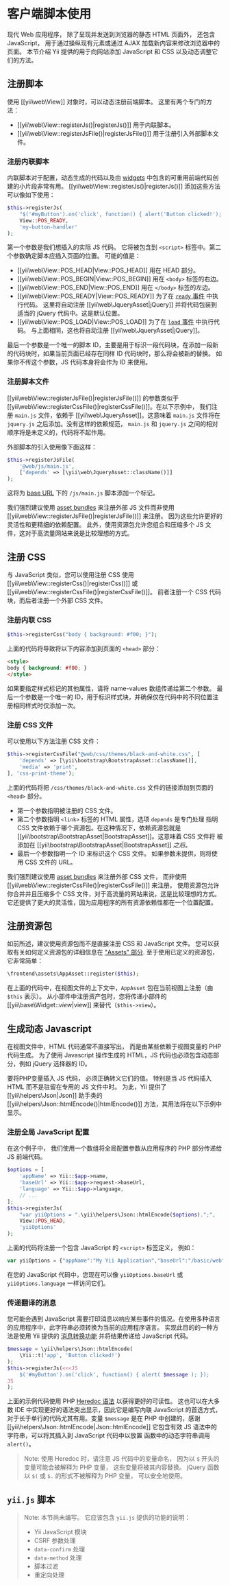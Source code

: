 客户端脚本使用
===========================

现代 Web 应用程序，
除了呈现并发送到浏览器的静态 HTML 页面外，
还包含 JavaScript，
用于通过操纵现有元素或通过 AJAX 加载新内容来修改浏览器中的页面。
本节介绍 Yii 提供的用于向网站添加 JavaScript 和 CSS 以及动态调整它们的方法。

## 注册脚本 <span id="register-scripts"></span>

使用 [[yii\web\View]] 对象时，可以动态注册前端脚本。
这里有两个专门的方法：

- [[yii\web\View::registerJs()|registerJs()]] 用于内联脚本。
- [[yii\web\View::registerJsFile()|registerJsFile()]] 用于注册引入外部脚本文件。

### 注册内联脚本 <span id="inline-scripts"></span>

内联脚本对于配置，动态生成的代码以及由 [widgets](structure-widgets.md) 中包含的可重用前端代码创建的小片段非常有用。
[[yii\web\View::registerJs()|registerJs()]] 添加这些方法可以像如下使用：

```php
$this->registerJs(
    "$('#myButton').on('click', function() { alert('Button clicked!'); });",
    View::POS_READY,
    'my-button-handler'
);
```

第一个参数是我们想插入的实际 JS 代码。
它将被包含到 `<script>` 标签中。第二个参数确定脚本应插入页面的位置。
可能的值是：

- [[yii\web\View::POS_HEAD|View::POS_HEAD]] 用在 HEAD 部分。
- [[yii\web\View::POS_BEGIN|View::POS_BEGIN]] 用在 `<body>` 标签的右边。
- [[yii\web\View::POS_END|View::POS_END]] 用在 `</body>` 标签的左边。
- [[yii\web\View::POS_READY|View::POS_READY]] 为了在 [`ready` 事件](http://learn.jquery.com/using-jquery-core/document-ready/) 中执行代码。
  这里将自动注册 [[yii\web\JqueryAsset|jQuery]] 并将代码包装到适当的 jQuery 代码中。这是默认位置。
- [[yii\web\View::POS_LOAD|View::POS_LOAD]] 为了在 [`load` 事件](http://learn.jquery.com/using-jquery-core/document-ready/) 中执行代码。
  与上面相同，这也将自动注册 [[yii\web\JqueryAsset|jQuery]]。

最后一个参数是一个唯一的脚本 ID，主要是用于标识一段代码块，在添加一段新的代码块时，如果当前页面已经存在同样 ID 代码块时，那么将会被新的替换。
如果你不传这个参数，JS 代码本身将会作为 ID 来使用。

### 注册脚本文件 <span id="script-files"></span>

[[yii\web\View::registerJsFile()|registerJsFile()]] 的参数类似于
[[yii\web\View::registerCssFile()|registerCssFile()]]。在以下示例中，
我们注册 `main.js` 文件，依赖于 [[yii\web\JqueryAsset]]。这意味着 `main.js`
文件将在 `jquery.js` 之后添加。没有这样的依赖规范，
`main.js` 和 `jquery.js` 之间的相对顺序将是未定义的，代码将不起作用。

外部脚本的引入使用像下面这样：

```php
$this->registerJsFile(
    '@web/js/main.js',
    ['depends' => [\yii\web\JqueryAsset::className()]]
);
```

这将为 [base URL](concept-aliases.md#predefined-aliases) 下的 `/js/main.js` 脚本添加一个标记。

我们强烈建议使用 [asset bundles](structure-assets.md) 来注册外部 JS 文件而非使用 [[yii\web\View::registerJsFile()|registerJsFile()]] 来注册。 因为这些允许更好的灵活性和更精细的依赖配置。
此外，使用资源包允许您组合和压缩多个 JS 文件，这对于高流量网站来说是比较理想的方式。

## 注册 CSS <span id="register-css"></span>

与 JavaScript 类似，您可以使用注册 CSS 使用
[[yii\web\View::registerCss()|registerCss()]] 或
[[yii\web\View::registerCssFile()|registerCssFile()]]。
前者注册一个 CSS 代码块，而后者注册一个外部 CSS 文件。

### 注册内联 CSS <span id="inline-css"></span>

```php
$this->registerCss("body { background: #f00; }");
```

上面的代码将导致将以下内容添加到页面的 `<head>` 部分：

```html
<style>
body { background: #f00; }
</style>
```

如果要指定样式标记的其他属性，请将 name-values 数组传递给第二个参数。
最后一个参数是一个唯一的 ID，用于标识样式块，并确保仅在代码中的不同位置注册相同样式时仅添加一次。

### 注册 CSS 文件 <span id="css-files"></span>

可以使用以下方法注册 CSS 文件：

```php
$this->registerCssFile("@web/css/themes/black-and-white.css", [
    'depends' => [\yii\bootstrap\BootstrapAsset::className()],
    'media' => 'print',
], 'css-print-theme');
```

上面的代码将把 `/css/themes/black-and-white.css` 文件的链接添加到页面的 `<head>` 部分。

* 第一个参数指明被注册的 CSS 文件。
* 第二个参数指明 `<link>` 标签的 HTML 属性，选项 `depends` 是专门处理
  指明 CSS 文件依赖于哪个资源包。在这种情况下，依赖资源包就是
  [[yii\bootstrap\BootstrapAsset|BootstrapAsset]]。这意味着 CSS 文件将
  被添加在 [[yii\bootstrap\BootstrapAsset|BootstrapAsset]] *之后*。
* 最后一个参数指明一个 ID 来标识这个 CSS 文件。
  如果参数未提供，则将使用 CSS 文件的 URL。


我们强烈建议使用 [asset bundles](structure-assets.md) 来注册外部 CSS 文件，
而非使用 [[yii\web\View::registerCssFile()|registerCssFile()]] 来注册。
使用资源包允许你合并并且压缩多个 CSS 文件，对于高流量的网站来说，这是比较理想的方式。
它还提供了更大的灵活性，因为应用程序的所有资源依赖性都在一个位置配置。


## 注册资源包 <span id="asset-bundles"></span>

如前所述，建议使用资源包而不是直接注册 CSS 和 JavaScript 文件。
您可以获取有关如何定义资源包的详细信息在
["Assets" 部分](structure-assets.md).
至于使用已定义的资源包，它非常简单：

```php
\frontend\assets\AppAsset::register($this);
```

在上面的代码中，在视图文件的上下文中，`AppAsset` 包在当前视图上注册（由 `$this` 表示）。
从小部件中注册资产包时，您将传递小部件的
[[yii\base\Widget::$view|$view]] 来替代（`$this->view`）。


## 生成动态 Javascript <span id="dynamic-js"></span>

在视图文件中，HTML 代码通常不直接写出，
而是由某些依赖于视图变量的 PHP 代码生成。
为了使用 Javascript 操作生成的 HTML，JS 代码也必须包含动态部分，例如 jQuery 选择器的 ID。

要将PHP变量插入 JS 代码，
必须正确转义它们的值。
特别是当 JS 代码插入 HTML 而不是驻留在专用的 JS 文件中时。
为此，Yii 提供了 [[yii\helpers\Json|Json]] 助手类的 [[yii\helpers\Json::htmlEncode()|htmlEncode()]] 方法，其用法将在以下示例中显示。

### 注册全局 JavaScript 配置 <span id="js-configuration"></span>

在这个例子中，
我们使用一个数组将全局配置参数从应用程序的 PHP 部分传递给 JS 前端代码。

```php
$options = [
    'appName' => Yii::$app->name,
    'baseUrl' => Yii::$app->request->baseUrl,
    'language' => Yii::$app->language,
    // ...
];
$this->registerJs(
    "var yiiOptions = ".\yii\helpers\Json::htmlEncode($options).";",
    View::POS_HEAD,
    'yiiOptions'
);
```

上面的代码将注册一个包含 JavaScript 的 `<script>` 标签定义，
例如：

```javascript
var yiiOptions = {"appName":"My Yii Application","baseUrl":"/basic/web","language":"en"};
```

在您的 JavaScript 代码中，您现在可以像 `yiiOptions.baseUrl` 或 `yiiOptions.language` 一样访问它们。

### 传递翻译的消息 <span id="translated-messages"></span>

您可能会遇到 JavaScript 需要打印消息以响应某些事件的情况。在使用多种语言的应用程序中，此字符串必须转换为当前的应用程序语言。
实现此目的的一种方法是使用 Yii 提供的
[消息转换功能](tutorial-i18n.md#message-translation) 并将结果传递给 JavaScript 代码。

```php
$message = \yii\helpers\Json::htmlEncode(
    \Yii::t('app', 'Button clicked!')
);
$this->registerJs(<<<JS
    $('#myButton').on('click', function() { alert( $message ); });
JS
);
```

上面的示例代码使用 PHP
[Heredoc 语法](https://php.net/manual/en/language.types.string.php#language.types.string.syntax.heredoc) 以获得更好的可读性。
这也可以在大多数 IDE 中实现更好的语法突出显示，因此它是编写内联 JavaScript 的首选方式，对于长于单行的代码尤其有用。变量 `$message` 是在 PHP
中创建的，感谢 [[yii\helpers\Json::htmlEncode|Json::htmlEncode]]
它包含有效 JS 语法中的字符串，可以将其插入到 JavaScript 代码中以放置 函数中的动态字符串调用 `alert()`。

> Note: 使用 Heredoc 时，请注意 JS 代码中的变量命名，
> 因为以 `$` 开头的变量可能会被解释为 PHP 变量，
> 这些变量将被其内容替换。
> jQuery 函数以 `$(` 或 `$.` 的形式不被解释为 PHP 变量，
> 可以安全地使用。

## `yii.js` 脚本 <span id="yii.js"></span>

> Note: 本节尚未编写。 它应该包含 `yii.js` 提供的功能的说明：
> 
> - Yii JavaScript 模块
> - CSRF 参数处理
> - `data-confirm` 处理
> - `data-method` 处理
> - 脚本过滤
> - 重定向处理


